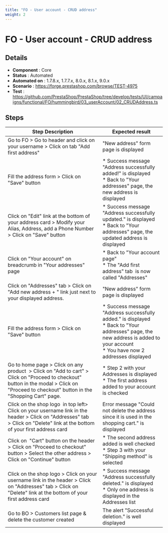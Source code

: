 ```yaml
---
title: "FO - User account - CRUD address"
weight: 2
---
```


# FO - User account - CRUD address
## Details
* **Component** : Core
* **Status** : Automated
* **Automated on** : 1.7.8.x, 1.7.7.x, 8.0.x, 8.1.x, 9.0.x
* **Scenario** : https://forge.prestashop.com/browse/TEST-4975
* **Test** : https://github.com/PrestaShop/PrestaShop/tree/develop/tests/UI/campaigns/functional/FO/hummingbird/03_userAccount/02_CRUDAddress.ts

## Steps
| Step Description | Expected result |
| ----- | ----- |
| Go to FO > Go to header and click on your username > Click on tab "Add first address" | "New address" form page is displayed |
| Fill the address form > Click on "Save" button | * Success message "Address successfully added!" is displayed<br> * Back to "Your addresses" page, the new address is displayed |
| Click on "Edit" link at the bottom of your address card > Modify your Alias, Address, add a Phone Number > Click on "Save" button | * Success message "Address successfully updated." is displayed<br> * Back to "Your addresses" page, the updated address is displayed |
| Click on "Your account" on breadcrumb in "Your addresses" page | * Back to "Your account page"<br> * The "Add first address" tab  is now called "Addresses" |
| Click on "Addresses" tab > Click on "Add new address + " link just next to your displayed address. | "New address" form page is displayed |
| Fill the address form > Click on "Save" button | * Success message "Address successfully added." is displayed<br> * Back to "Your addresses" page, the new address is added to your account<br> * You have now 2 addresses displayed |
| Go to home page > Click on any product  > Click on "Add to cart" > Click on "Proceed to checkout" button in the modal > Click on "Proceed to checkout" button in the "Shopping Cart" page. | * Step 2 with your Addresses is displayed<br> * The first address added to your account is checked |
| Click on the shop logo  in top left> Click on your username link in the header > Click on "Addresses" tab > Click on "Delete" link at the bottom of your first address card | Error message "Could not delete the address since it is used in the shopping cart." is displayed |
| Click on  "Cart" button on the header > Click on "Proceed to checkout" button > Select the other address > Click on "Continue" button | * The second address added is well checked<br> * Step 3 with your "Shipping method" is selected |
| Click on the shop logo > Click on your username link in the header > Click on "Addresses" tab > Click on "Delete" link at the bottom of your first address card | * Success message "Address successfully deleted." is displayed<br> * Only one address is displayed in the Addresses list |
| Go to BO > Customers list page & delete the customer created | The alert "Successful deletion." is well displayed |
